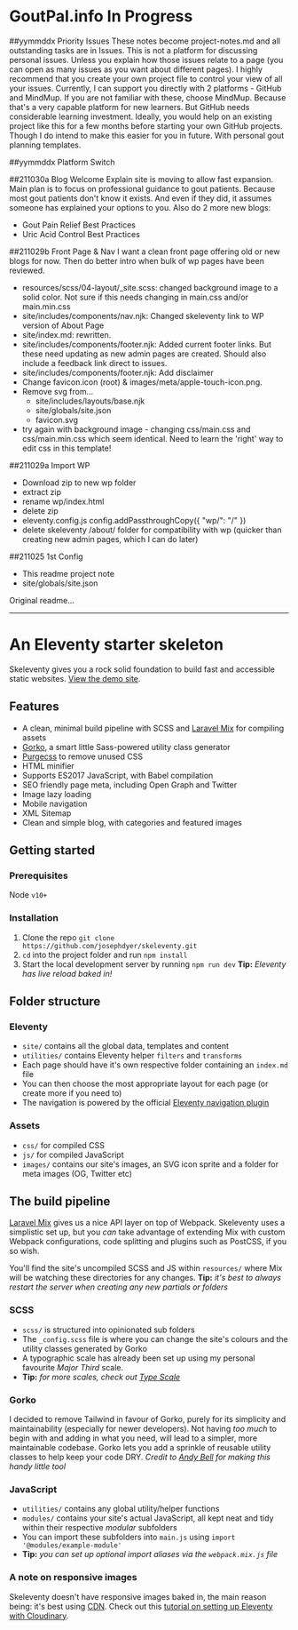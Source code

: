 # GoutPal.info In Progress

##yymmddx Priority Issues
These notes become project-notes.md and all outstanding tasks are in Issues.
This is not a platform for discussing personal issues. Unless you explain how those issues relate to a page (you can open as many issues as you want about different pages). I highly recommend that you create your own project file to control your view of all your issues. Currently, I can support you directly with 2 platforms - GitHub and MindMup. If you are not familiar with these, choose MindMup. Because that's a very capable platform for new learners. But GitHub needs considerable learning investment. Ideally, you would help on an existing project like this for a few months before starting your own GitHub projects. Though I do intend to make this easier for you in future. With personal gout planning templates.

##yymmddx Platform Switch

##211030a Blog Welcome
Explain site is moving to allow fast expansion. Main plan is to focus on professional guidance to gout patients. Because most gout patients don't know it exists. And even if they did, it assumes someone has explained your options to you.
Also do 2 more new blogs:
- Gout Pain Relief Best Practices
- Uric Acid Control Best Practices

##211029b Front Page & Nav
I want a clean front page offering old or new blogs for now. Then do better intro when bulk of wp pages have been reviewed.
- resources/scss/04-layout/_site.scss: changed background image to a solid color. Not sure if this needs changing in main.css and/or main.min.css
- site/includes/components/nav.njk: Changed skeleventy link to WP version of About Page 
- site/index.md: rewritten.
- site/includes/components/footer.njk: Added current footer links. But these need updating as new admin pages are created. Should also include a feedback link direct to issues.
- site/includes/components/footer.njk: Add disclaimer
- Change favicon.icon (root) & images/meta/apple-touch-icon.png. 
- Remove svg from...
  - site/includes/layouts/base.njk
  - site/globals/site.json
  - favicon.svg
- try again with background image - changing css/main.css and css/main.min.css which seem identical. Need to learn the 'right' way to edit css in this template!

##211029a Import WP
- Download zip to new wp folder
- extract zip
- rename wp/index.html
- delete zip
- eleventy.config.js config.addPassthroughCopy({ "wp/": "/" })
- delete skeleventy /about/ folder for compatibility with wp (quicker than creating new admin pages, which I can do later)

##211025 1st Config
- This readme project note
- site/globals/site.json


Original readme...

***

# An Eleventy starter skeleton

Skeleventy gives you a rock solid foundation to build fast and accessible static websites. [View the demo site](http://skeleventy.netlify.app/).

## Features

- A clean, minimal build pipeline with SCSS and [Laravel Mix](https://laravel-mix.com/docs/5.0/basic-example) for compiling assets
- [Gorko](https://github.com/hankchizljaw/gorko), a smart little Sass-powered utility class generator
- [Purgecss](https://purgecss.com/) to remove unused CSS
- HTML minifier
- Supports ES2017 JavaScript, with Babel compilation
- SEO friendly page meta, including Open Graph and Twitter
- Image lazy loading
- Mobile navigation
- XML Sitemap
- Clean and simple blog, with categories and featured images

## Getting started

### Prerequisites
Node `v10+`

### Installation

1. Clone the repo `git clone https://github.com/josephdyer/skeleventy.git`
2. `cd` into the project folder and run `npm install`
3. Start the local development server by running `npm run dev` **Tip:** _Eleventy has live reload baked in!_

## Folder structure

### Eleventy

- `site/` contains all the global data, templates and content
- `utilities/` contains Eleventy helper `filters` and `transforms`
- Each page should have it's own respective folder containing an `index.md` file
- You can then choose the most appropriate layout for each page (or create more if you need to)
- The navigation is powered by the official [Eleventy navigation plugin](https://www.11ty.dev/docs/plugins/navigation/)

### Assets

- `css/` for compiled CSS
- `js/` for compiled JavaScript
- `images/` contains our site's images, an SVG icon sprite and a folder for meta images (OG, Twitter etc)

## The build pipeline

[Laravel Mix](https://laravel-mix.com/docs/5.0/basic-example) gives us a nice API layer on top of Webpack. Skeleventy uses a simplistic set up, but you _can_ take advantage of extending Mix with custom Webpack configurations, code splitting and plugins such as PostCSS, if you so wish.

You'll find the site's uncompiled SCSS and JS within `resources/` where Mix will be watching these directories for any changes. **Tip:** _it's best to always restart the server when creating any new partials or folders_

### SCSS

- `scss/` is structured into opinionated sub folders
- The `_config.scss` file is where you can change the site's colours and the utility classes generated by Gorko
- A typographic scale has already been set up using my personal favourite _Major Third_ scale.
- **Tip:** *for more scales, check out [Type Scale](https://type-scale.com/)*

### Gorko

I decided to remove Tailwind in favour of Gorko, purely for its simplicity and maintainability (especially for newer developers). Not having _too much_ to begin with and adding in what you need, will lead to a simpler, more maintainable codebase. Gorko lets you add a sprinkle of reusable utility classes to help keep your code DRY. _Credit to [Andy Bell](https://piccalil.li/) for making this handy little tool_

### JavaScript

- `utilities/` contains any global utility/helper functions
- `modules/` contains your site's actual JavaScript, all kept neat and tidy within their respective _modular_ subfolders
- You can import these subfolders into `main.js` using `import '@modules/example-module'`
- **Tip:** *you can set up optional import aliases via the `webpack.mix.js` file*

### A note on responsive images

Skeleventy doesn't have responsive images baked in, the main reason being: it's best using [CDN](https://cloudinary.com/invites/lpov9zyyucivvxsnalc5/zsykhj88yzvi0i8kugfs). Check out this [tutorial on setting up Eleventy with Cloudinary](https://sia.codes/posts/eleventy-and-cloudinary-images/).
